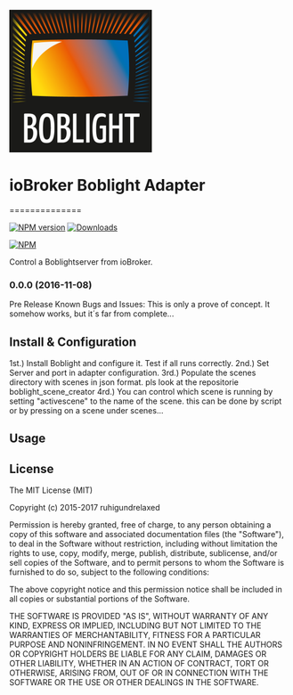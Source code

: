 ![Logo](admin/boblight.png)
# ioBroker Boblight Adapter
==============

[![NPM version](http://img.shields.io/npm/v/iobroker.boblight.svg)](https://www.npmjs.com/package/iobroker.boblight)
[![Downloads](https://img.shields.io/npm/dm/iobroker.boblight.svg)](https://www.npmjs.com/package/iobroker.boblight)

[![NPM](https://nodei.co/npm/iobroker.boblight.png?downloads=true)](https://nodei.co/npm/iobroker.boblight/)

Control a Boblightserver from ioBroker.


### 0.0.0 (2016-11-08)
Pre Release
Known Bugs and Issues:
This is only a prove of concept. It somehow works, but it´s far from complete...




## Install & Configuration

1st.)   Install Boblight and configure it. Test if all runs correctly.
2nd.)   Set Server and port in adapter configuration.
3rd.)   Populate the scenes directory with scenes in json format. pls look at the repositorie boblight_scene_creator
4rd.)   You can control which scene is running by setting "activescene" to the name of the scene. 
        this can be done by script or by pressing on a scene under scenes...
        
## Usage

## License

The MIT License (MIT)

Copyright (c) 2015-2017 ruhigundrelaxed

Permission is hereby granted, free of charge, to any person obtaining a copy
of this software and associated documentation files (the "Software"), to deal
in the Software without restriction, including without limitation the rights
to use, copy, modify, merge, publish, distribute, sublicense, and/or sell
copies of the Software, and to permit persons to whom the Software is
furnished to do so, subject to the following conditions:

The above copyright notice and this permission notice shall be included in
all copies or substantial portions of the Software.

THE SOFTWARE IS PROVIDED "AS IS", WITHOUT WARRANTY OF ANY KIND, EXPRESS OR
IMPLIED, INCLUDING BUT NOT LIMITED TO THE WARRANTIES OF MERCHANTABILITY,
FITNESS FOR A PARTICULAR PURPOSE AND NONINFRINGEMENT. IN NO EVENT SHALL THE
AUTHORS OR COPYRIGHT HOLDERS BE LIABLE FOR ANY CLAIM, DAMAGES OR OTHER
LIABILITY, WHETHER IN AN ACTION OF CONTRACT, TORT OR OTHERWISE, ARISING FROM,
OUT OF OR IN CONNECTION WITH THE SOFTWARE OR THE USE OR OTHER DEALINGS IN
THE SOFTWARE.
